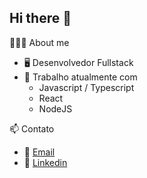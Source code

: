 ## Hi there 👋

🙋🏽‍♂️ About me

- 🖥️ Desenvolvedor Fullstack
- 🔭 Trabalho atualmente com
  <ul>
    <li>Javascript / Typescript</li>
    <li>React</li>
    <li>NodeJS</li>
  </ul>

📫 Contato
- 📩 [Email](mailto:arrudafdc@gmail.com)
- 💼 [Linkedin](https://www.linkedin.com/in/lucas-arruda-496461292)
